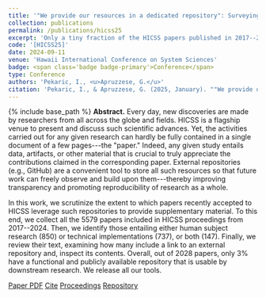 ```yaml
---
title: '"We provide our resources in a dedicated repository": Surveying the Transparency of HICSS publications'
collection: publications
permalink: /publications/hicss25
excerpt: 'Only a tiny fraction of the HICSS papers published in 2017--2024 have a functional and publicly available repository.'
code: '[HICSS25]'
date: 2024-09-11
venue: 'Hawaii International Conference on System Sciences'
badge: <span class='badge badge-primary'>Conference</span>
type: Conference
authors: 'Pekaric, I., <u>Apruzzese, G.</u>'
citation: 'Pekaric, I., & Apruzzese, G. (2025, January). ""We provide our resources in a dedicated repository": Surveying the Transparency of HICSS publications" In <i>2025 58th Hawaii International Conference on System Sciences (HICSS)</i>.'
---
```

{% include base_path %}
<b>Abstract.</b> Every day, new discoveries are made by researchers from all across the globe and fields. HICSS is a flagship venue to present and discuss such scientific advances. Yet, the activities carried out for any given research can hardly be fully contained in a single document of a few pages---the "paper." Indeed, any given study entails data, artifacts, or other material that is crucial to truly appreciate the contributions claimed in the corresponding paper. External repositories (e.g., GitHub) are a convenient tool to store all such resources so that future work can freely observe and build upon them---thereby improving transparency and promoting reproducibility of research as a whole.

In this work, we scrutinize the extent to which papers recently accepted to HICSS leverage such repositories to provide supplementary material. To this end, we collect all the 5579 papers included in HICSS proceedings from 2017--2024. Then, we identify those entailing either human subject research (850) or technical implementations (737), or both (147). Finally, we review their text, examining how many include a link to an external repository and, inspect its contents. Overall, out of 2028 papers, only 3% have a functional and publicly available repository that is usable by downstream research. We release all our tools.


<a class="btn btn-outline-primary my-1 mr-1 btn-sm" href="{{ base_path }}/files/papers/hicss25/hicss25.pdf" target="_blank" rel="noopener">Paper PDF</a> 
<a class="btn btn-outline-primary my-1 mr-1 btn-sm" href="{{ base_path }}/files/papers/hicss25/hicss25_cite.html" target="_blank" rel="noopener">Cite</a>
<a class="btn btn-outline-primary my-1 mr-1 btn-sm" href="" target="_blank" rel="noopener">Proceedings</a>
<a class="btn btn-outline-primary my-1 mr-1 btn-sm" href="https://github.com/hihey54/hicss58/" target="_blank" rel="noopener">Repository</a>